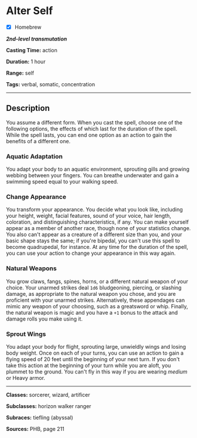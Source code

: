 # Alter Self

- [x] Homebrew

***2nd-level transmutation***

**Casting Time:** action

**Duration:** 1 hour

**Range:** self

**Tags:** verbal, somatic, concentration

---

## Description
You assume a different form.
When you cast the spell, choose one of the following options, the effects of which last for the duration of the spell.
While the spell lasts, you can end one option as an action to gain the benefits of a different one.

### Aquatic Adaptation
You adapt your body to an aquatic environment, sprouting gills and growing webbing between your fingers.
You can breathe underwater and gain a swimming speed equal to your walking speed.

### Change Appearance
You transform your appearance.
You decide what you look like, including your height, weight, facial features, sound of your voice, hair length, coloration, and distinguishing characteristics, if any.
You can make yourself appear as a member of another race, though none of your statistics change.
You also can't appear as a creature of a different size than you, and your basic shape stays the same; if you're bipedal, you can't use this spell to become quadrupedal, for instance.
At any time for the duration of the spell, you can use your action to change your appearance in this way again.

### Natural Weapons
You grow claws, fangs, spines, horns, or a different natural weapon of your choice.
Your unarmed strikes deal `1d6` bludgeoning, piercing, or slashing damage, as appropriate to the natural weapon you chose, and you are proficient with your unarmed strikes.
Alternatively, these appendages can mimic any weapon of your choosing, such as a greatsword or whip.
Finally, the natural weapon is magic and you have a `+1` bonus to the attack and damage rolls you make using it.

### Sprout Wings
You adapt your body for flight, sprouting large, unwieldly wings and losing body weight.
Once on each of your turns, you can use an action to gain a flying speed of 20 feet until the beginning of your next turn.
If you don't take this action at the beginning of your turn while you are aloft, you plummet to the ground.
You can't fly in this way if you are wearing *medium* or Heavy armor.

---

**Classes:** sorcerer, wizard, artificer

**Subclasses:** horizon walker ranger

**Subraces:** tiefling (abyssal)

**Sources:** PHB, page 211

